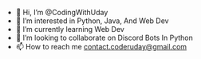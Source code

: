 - 👋 Hi, I’m @CodingWithUday
- 👀 I’m interested in Python, Java, And Web Dev
- 🌱 I’m currently learning Web Dev
- 💞️ I’m looking to collaborate on Discord Bots In Python
- 📫 How to reach me contact.coderuday@gmail.com
<!---
CodingWithUday/CodingWithUday is a ✨ special ✨ repository because its `README.md` (this file) appears on your GitHub profile.
You can click the Preview link to take a look at your changes.
--->

